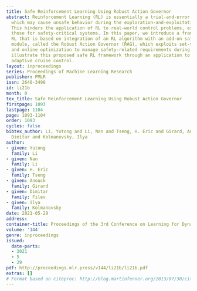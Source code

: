 ```yaml
---
title: Safe Reinforcement Learning Using Robust Action Governor
abstract: Reinforcement Learning (RL) is essentially a trial-and-error learning procedure
  which may cause unsafe behavior during the exploration-and-exploitation process.
  This hinders the application of RL to real-world control problems, especially to
  those for safety-critical systems. In this paper, we introduce a framework for safe
  RL that is based on integration of an RL algorithm with an add-on safety supervision
  module, called the Robust Action Governor (RAG), which exploits set-theoretic techniques
  and online optimization to manage safety-related requirements during learning. We
  illustrate this proposed safe RL framework through an application to automotive
  adaptive cruise control.
layout: inproceedings
series: Proceedings of Machine Learning Research
publisher: PMLR
issn: 2640-3498
id: li21b
month: 0
tex_title: Safe Reinforcement Learning Using Robust Action Governor
firstpage: 1093
lastpage: 1104
page: 1093-1104
order: 1093
cycles: false
bibtex_author: Li, Yutong and Li, Nan and Tseng, H. Eric and Girard, Anouck and Filev,
  Dimitar and Kolmanovsky, Ilya
author:
- given: Yutong
  family: Li
- given: Nan
  family: Li
- given: H. Eric
  family: Tseng
- given: Anouck
  family: Girard
- given: Dimitar
  family: Filev
- given: Ilya
  family: Kolmanovsky
date: 2021-05-29
address:
container-title: Proceedings of the 3rd Conference on Learning for Dynamics and Control
volume: '144'
genre: inproceedings
issued:
  date-parts:
  - 2021
  - 5
  - 29
pdf: http://proceedings.mlr.press/v144/li21b/li21b.pdf
extras: []
# Format based on citeproc: http://blog.martinfenner.org/2013/07/30/citeproc-yaml-for-bibliographies/
---
```

